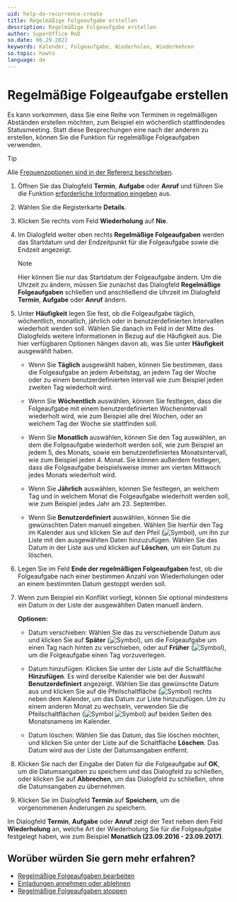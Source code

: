 ```yaml
---
uid: help-de-recurrence-create
title: Regelmäßige Folgeaufgabe erstellen
description: Regelmäßige Folgeaufgabe erstellen
author: SuperOffice RnD
so.date: 06.29.2022
keywords: Kalender, Folgeaufgabe, Wiederholen, Wiederkehren
so.topic: howto
language: de
---
```


# Regelmäßige Folgeaufgabe erstellen

Es kann vorkommen, dass Sie eine Reihe von Terminen in regelmäßigen Abständen erstellen möchten, zum Beispiel ein wöchentlich stattfindendes Statusmeeting. Statt diese Besprechungen eine nach der anderen zu erstellen, können Sie die Funktion für regelmäßige Folgeaufgaben verwenden.

> [!TIP]
> Alle [Frequenzoptionen sind in der Referenz beschrieben][4].

1. Öffnen Sie das Dialogfeld **Termin**, **Aufgabe** oder **Anruf** und führen Sie die Funktion [erforderliche Information eingeben][5] aus.

2. Wählen Sie die Registerkarte **Details**.

3. Klicken Sie rechts vom Feld **Wiederholung** auf **Nie**.

4. Im Dialogfeld weiter oben rechts **Regelmäßige Folgeaufgaben** werden das Startdatum und der Endzeitpunkt für die Folgeaufgabe sowie die Endzeit angezeigt.

    > [!NOTE]
    > Hier können Sie nur das Startdatum der Folgeaufgabe ändern. Um die Uhrzeit zu ändern, müssen Sie zunächst das Dialogfeld **Regelmäßige Folgeaufgaben** schließen und anschließend die Uhrzeit im Dialogfeld **Termin**, **Aufgabe** oder **Anruf** ändern.

5. Unter **Häufigkeit** legen Sie fest, ob die Folgeaufgabe täglich, wöchentlich, monatlich, jährlich oder in benutzerdefinierten Intervallen wiederholt werden soll. Wählen Sie danach im Feld in der Mitte des Dialogfelds weitere Informationen in Bezug auf die Häufigkeit aus. Die hier verfügbaren Optionen hängen davon ab, was Sie unter **Häufigkeit** ausgewählt haben.
    * Wenn Sie **Täglich** ausgewählt haben, können Sie bestimmen, dass die Folgeaufgabe an jedem Arbeitstag, an jedem Tag der Woche oder zu einem benutzerdefinierten Intervall wie zum Beispiel jeden zweiten Tag wiederholt wird.

    * Wenn Sie **Wöchentlich** auswählen, können Sie festlegen, dass die Folgeaufgabe mit einem benutzerdefinierten Wochenintervall wiederholt wird, wie zum Beispiel alle drei Wochen, oder an welchem Tag der Woche sie stattfinden soll.

    * Wenn Sie **Monatlich** auswählen, können Sie den Tag auswählen, an dem die Folgeaufgabe wiederholt werden soll, wie zum Beispiel an jedem 5, des Monats, sowie ein benutzerdefiniertes Monatsintervall, wie zum Beispiel jeden 4\. Monat. Sie können außerdem festlegen, dass die Folgeaufgabe beispielsweise immer am vierten Mittwoch jedes Monats wiederholt wird.

    * Wenn Sie **Jährlich** auswählen, können Sie festlegen, an welchem Tag und in welchem Monat die Folgeaufgabe wiederholt werden soll, wie zum Beispiel jedes Jahr am 23. September.

    * Wenn Sie **Benutzerdefiniert** auswählen, können Sie die gewünschten Daten manuell eingeben. Wählen Sie hierfür den Tag im Kalender aus und klicken Sie auf den Pfeil (![Symbol][img2]), um ihn zur Liste mit den ausgewählten Daten hinzuzufügen. Wählen Sie das Datum in der Liste aus und klicken auf **Löschen**, um ein Datum zu löschen.

6. Legen Sie im Feld **Ende der regelmäßigen Folgeaufgaben** fest, ob die Folgeaufgabe nach einer bestimmen Anzahl von Wiederholungen oder an einem bestimmten Datum gestoppt werden soll.

7. Wenn zum Beispiel ein Konflikt vorliegt, können Sie optional mindestens ein Datum in der Liste der ausgewählten Daten manuell ändern.

    **Optionen:**

    * Datum verschieben: Wählen Sie das zu verschiebende Datum aus und klicken Sie auf **Später** (![Symbol][img3]), um die Folgeaufgabe um einen Tag nach hinten zu verschieben, oder auf **Früher** (![Symbol][img4]), um die Folgeaufgabe einen Tag vorzuverlegen.

    * Datum hinzufügen: Klicken Sie unter der Liste auf die Schaltfläche **Hinzufügen**. Es wird derselbe Kalender wie bei der Auswahl **Benutzerdefiniert** angezeigt. Wählen Sie das gewünschte Datum aus und klicken Sie auf die Pfeilschaltfläche (![Symbol][img2]) rechts neben dem Kalender, um das Datum zur Liste hinzuzufügen. Um zu einem anderen Monat zu wechseln, verwenden Sie die Pfeilschaltflächen (![Symbol][img5] ![Symbol][img6]) auf beiden Seiten des Monatsnamens im Kalender.

    * Datum löschen: Wählen Sie das Datum, das Sie löschen möchten, und klicken Sie unter der Liste auf die Schaltfläche **Löschen**. Das Datum wird aus der Liste der Datumsangaben entfernt.

8. Klicken Sie nach der Eingabe der Daten für die Folgeaufgabe auf **OK**, um die Datumsangaben zu speichern und das Dialogfeld zu schließen, oder klicken Sie auf **Abbrechen**, um das Dialogfeld zu schließen, ohne die Datumsangaben zu übernehmen.

9. Klicken Sie im Dialogfeld **Termin** auf **Speichern**, um die vorgenommenen Änderungen zu speichern.

Im Dialogfeld **Termin**, **Aufgabe** oder **Anruf** zeigt der Text neben dem Feld **Wiederholung** an, welche Art der Wiederholung Sie für die Folgeaufgabe festgelegt haben, wie zum Beispiel **Monatlich (23.09.2016 - 23.09.2017)**.

## Worüber würden Sie gern mehr erfahren?

* [Regelmäßige Folgeaufgaben bearbeiten][1]
* [Einladungen annehmen oder ablehnen][2]
* [Regelmäßige Folgeaufgaben stoppen][3]

<!-- Referenced links -->
[1]: edit.md
[2]: ../invitation/accept-decline.md
[3]: stop.md
[4]: index.md
[5]: ../screen/dialog-for-followups.md

<!-- Referenced images -->
[img2]: ../../../../media/icons/arrow-right.png
[img3]: ../../../../media/icons/arrow-down.png
[img4]: ../../../../media/icons/arrow-up.png
[img5]: ../../../../media/icons/arrow-left.png
[img6]: ../../../../media/icons/arrow-right.png
